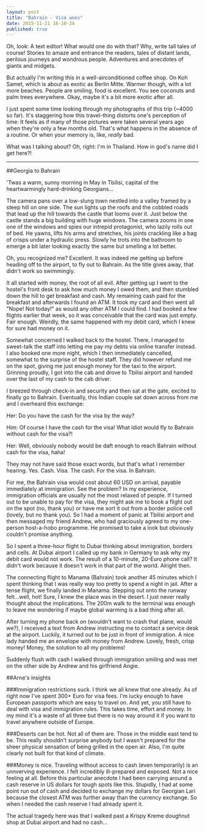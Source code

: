 ```yaml
---
layout: post
title: "Bahrain - Visa woes"
date: 2015-11-21 16-10-24
published: true
---
```

	
	
	
Oh, look: A text editor! What would one do with that? Why, write tall tales of course! Stories to amaze and entrance the readers, tales of distant lands, perilous journeys and wondrous people. Adventures and anecdotes of giants and midgets.

But actually I'm writing this in a well-airconditioned coffee shop. On Koh Samet, which is about as exotic as Berlin Mitte. Warmer though, with a lot more beaches. People are smiling, food is excellent. You see coconuts and palm trees everywhere. Okay, maybe it's a bit more exotic after all.

I just spent some time looking through my photographs of this trip (~4000 so far). It's staggering how this travel-thing distorts one's perception of time: It feels as if many of those pictures were taken several years ago when they're only a few months old. That's what happens in the absence of a routine. Or when your memory is, like, *really* bad.

What was I talking about? Oh, right: I'm in Thailand. How in god's name did I get here?!

---

##Georgia to Bahrain

'Twas a warm, sunny morning in May in Tbilisi, capital of the heartwarmingly hard-drinking Georgians...

The camera pans over a low-slung town nestled into a valley framed by a steep hill on one side. The sun lights up the roofs and the cobbled roads that lead up the hill towards the castle that looms over it. Just below the castle stands a big building with huge windows. The camera zooms in one one of the windows and spies our intrepid protagonist, who lazily rolls out of bed. He yawns, lifts his arms and stretches, his joints crackling like a bag of crisps under a hydraulic press. Slowly he trots into the bathroom to emerge a bit later looking exactly the same but smelling a lot better.

Oh, you recognized me? Excellent. It was indeed me getting up before heading off to the airport, to fly out to Bahrain. As the title gives away, that didn't work so swimmingly.

It all started with money, the root of all evil. After getting up I went to the hostel's front desk to ask how much money I owed them, and then stumbled down the hill to get breakfast and cash. My remaining cash paid for the breakfast and afterwards I found an ATM. It took my card and then went all "Nope! Not today!" as would any other ATM I could find. I had booked a few flights earlier that week, so it was conceivable that the card was just empty. Fair enough. Weirdly, the same happened with my debit card, which I knew for sure had money on it.

Somewhat concerned I walked back to the hostel. There, I managed to sweet-talk the staff into letting me pay my debts via online transfer instead. I also booked one more night, which I then immediately cancelled, somewhat to the surprise of the hostel staff. They did however refund me on the spot, giving me just enough money for the taxi to the airport. Grinning proudly, I got into the cab and drove to Tbilisi airport and handed over the last of my cash to the cab driver.

I breezed through check-in and security and then sat at the gate, excited to finally go to Bahrain. Eventually, this Indian couple sat down across from me and I overheard this exchange:

Her: Do you have the cash for the visa by the way?

Him: Of course I have the cash for the visa! What idiot would fly to Bahrain without cash for the visa?!

Her: Well, obviously nobody would be daft enough to reach Bahrain without cash for the visa, haha!

They may not have said those exact words, but that's what I remember hearing. Yes. Cash. Visa. The cash. For the visa. In Bahrain.

For me, the Bahrain visa would cost about 60 USD on arrival, payable immediately at immigration. See the problem? In my experience, immigration officials are usually not the most relaxed of people. If I turned out to be unable to pay for the visa, they might ask me to book a flight out on the spot (no, thank you) or have me sort it out from a border police cell (lovely, but no thank you). So I had a moment of panic at Tbilisi airport and then messaged my friend Andrew, who had graciously agreed to my one-person host-a-hobo programme. He promised to take a look but obviously couldn't promise anything.

So I spent a three-hour flight to Dubai thinking about immigration, borders and cells. At Dubai airport I called up my bank in Germany to ask why my debit card would not work. The result of a 10-minute, 20-Euro phone call? It didn't work because it doesn't work in that part of the world. Alright then.

The connecting flight to Manama (Bahrain) took another 45 minutes which I spent thinking that I was really way too pretty to spend a night in jail. After a tense flight, we finally landed in Manama. Stepping out onto the runway felt...well, hot! Sure, I knew the place was in the desert. I just never really thought about the implications. The 200m walk to the terminal was enough to leave me wondering if maybe global warming is a bad thing after all.

After turning my phone back on (wouldn't want to crash that plane, would we?), I received a text from Andrew instructing me to contact a service desk at the airport. Luckily, it turned out to be just in front of immigration. A nice lady handed me an envelope with money from Andrew. Lovely, fresh, crisp money! Money, the solution to all my problems!

Suddenly flush with cash I walked through immigration smiling and was met on the other side by Andrew and his girlfriend Angie. 




##Arne's insights

###Immigration restrictions suck. 
I think we all knew that one already. As of right now I've spent 300+ Euro for visa fees. I'm lucky enough to have European passports which are easy to travel on. And yet, you still have to deal with visa and immigration rules. This takes time, effort and money. In my mind it's a waste of all three but there is no way around it if you want to travel anywhere outside of Europe. 


###Deserts can be hot.
Not all of them are. Those in the middle east tend to be. This really shouldn't surprise anybody but I wasn't prepared for the sheer physical sensation of being grilled in the open air. Also, I'm quite clearly not built for that kind of climate.


###Money is nice.
Traveling without access to cash (even temporarily) is an unnverving experience. I felt incredibly ill-prepared and exposed. Not a nice feeling at all. Before this particular anecdote I had been carrying around a cash reserve in US dollars for tough spots like this. Stupidly, I had at some point run out of cash and decided to exchange my dollars for Georgian Lari because the closest ATM was further away than the currency exchange. So when I needed the cash reserve I had already spent it. 

The actual tragedy here was that I walked past a Krispy Kreme doughnut shop at Dubai airport and had no cash...

